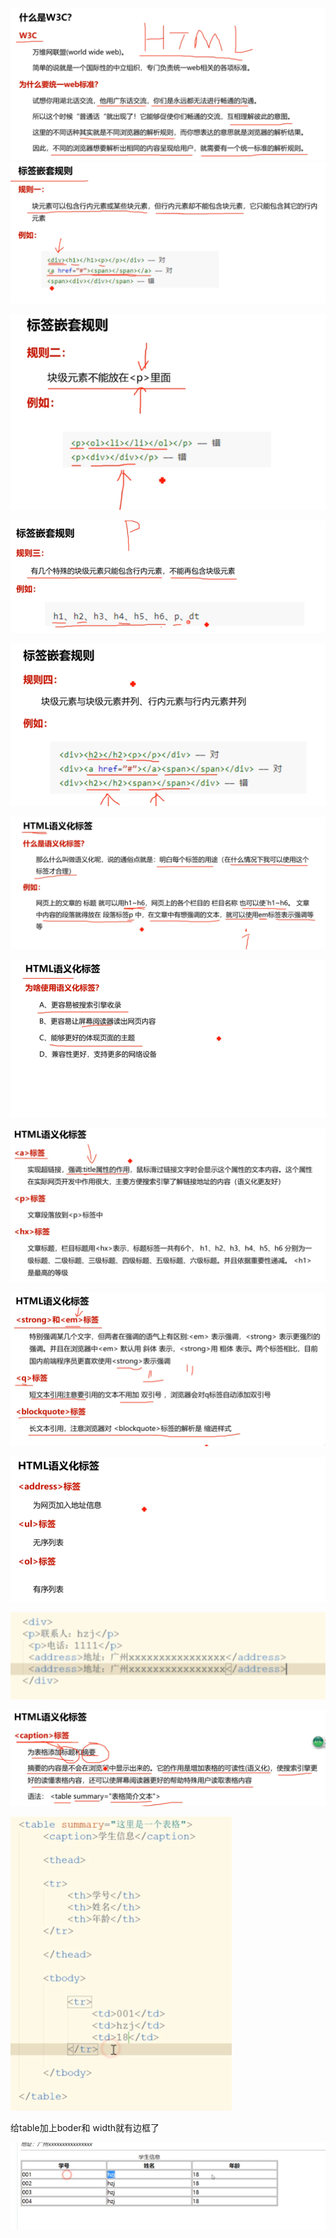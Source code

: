 ![image-20230216003237141](md%E5%9B%BE%E7%89%87%E5%AD%98%E6%94%BE/image-20230216003237141.png)![image-20230216003306027](md%E5%9B%BE%E7%89%87%E5%AD%98%E6%94%BE/image-20230216003306027.png)

![image-20230216003345750](md%E5%9B%BE%E7%89%87%E5%AD%98%E6%94%BE/image-20230216003345750.png)

![image-20230216003407357](md%E5%9B%BE%E7%89%87%E5%AD%98%E6%94%BE/image-20230216003407357.png)

![image-20230216003424346](md%E5%9B%BE%E7%89%87%E5%AD%98%E6%94%BE/image-20230216003424346.png)

![image-20230216001213626](./md图片存放/image-20230216001213626.png)

![](./md图片存放/image-20230216001330914.png)

![image-20230216001412642](./md图片存放/image-20230216001412642.png)

![image-20230216001557023](./md图片存放/image-20230216001557023.png)

![image-20230216001939600](./md图片存放/image-20230216001939600.png)

![image-20230216001954398](./md图片存放/image-20230216001954398.png)

![image-20230216002626839](./md图片存放/image-20230216002626839.png)

![image-20230216002651292](./md图片存放/image-20230216002651292.png)

给table加上boder和 width就有边框了

![image-20230216002704442](./md图片存放/image-20230216002704442.png)